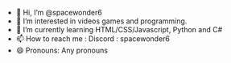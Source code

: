 - 👋 Hi, I’m @spacewonder6
- 👀 I’m interested in videos games and programming.
- 🌱 I’m currently learning HTML/CSS/Javascript, Python and C#
- 📫 How to reach me : Discord : spacewonder6
- 😄 Pronouns: Any pronouns

<!---
spacewonder6/spacewonder6 is a ✨ special ✨ repository because its `README.md` (this file) appears on your GitHub profile.
You can click the Preview link to take a look at your changes.
--->
